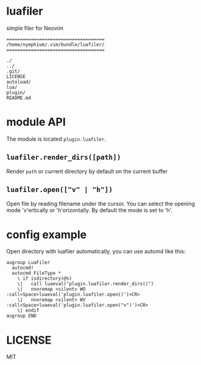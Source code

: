 luafiler
===

simple filer for Neovim

```
====================================
/home/nymphium/.vim/bundle/luafiler/
====================================

./
../
.git/
LICENSE
autoload/
lua/
plugin/
README.md
```

# module API
The module is located `plugin.luafiler`.

## `luafiler.render_dirs([path])`
Render `path` or current directory by default on the current buffer

## `luafiler.open(["v" | "h"])`
Open file by reading filename under the cursor.
You can select the opening mode 'v'ertically or 'h'orizontally. By default the mode is set to 'h'.

# config example
Open directory with luafiler automatically, you can use automd like this:

```vim
augroup LuaFiler
  autocmd!
  autocmd FileType *
    \ if isdirectory(@%)
    \|   call luaeval("plugin.luafiler.render_dirs()")
    \|   nnoremap <silent> WO :call<Space>luaeval('plugin.luafiler.open()')<CR>
    \|   nnoremap <silent> WV :call<Space>luaeval('plugin.luafiler.open("v")')<CR>
    \| endif
augroup END
```

# LICENSE
MIT
